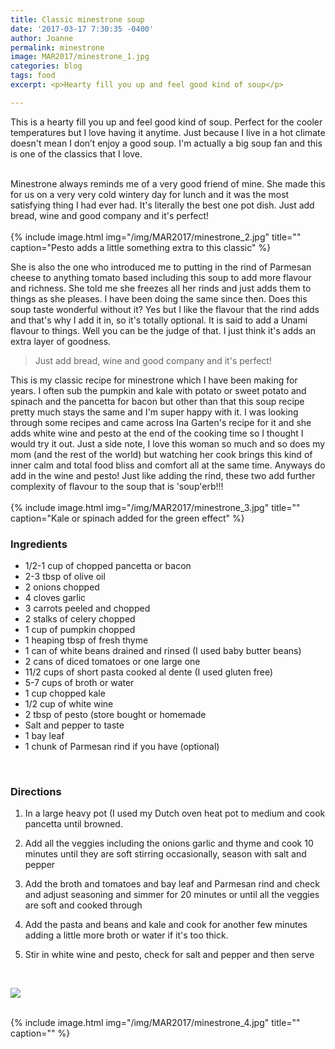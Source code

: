 ```yaml
---
title: Classic minestrone soup
date: '2017-03-17 7:30:35 -0400'
author: Joanne
permalink: minestrone
image: MAR2017/minestrone_1.jpg
categories: blog
tags: food
excerpt: <p>Hearty fill you up and feel good kind of soup</p>

---
```


This is a hearty fill you up and feel good kind of soup. Perfect for the cooler temperatures but I love having it anytime.  Just because I live in a hot climate doesn't mean I don’t enjoy a good soup. I'm  actually a big soup fan and this is one of the classics that I love.
<br>
<br>

Minestrone always reminds me of a very good friend of mine.  She made this for us on a very very cold wintery day for lunch and it was the most satisfying thing I had ever had.  It's literally the best one pot dish.  Just add bread, wine and good company and it's perfect!
<br>
<br>
{% include image.html
    img="/img/MAR2017/minestrone_2.jpg"
    title=""
    caption="Pesto adds a little something extra to this classic" %}

She is also the one who introduced me to putting in the rind of Parmesan cheese to anything tomato based including this soup to add more flavour and richness. She told me she freezes all her rinds and just adds them to things as she pleases.  I have been doing the same since then. Does this soup taste wonderful without it? Yes but I like the flavour that the rind adds and that's why I add it in, so it's totally optional.  It is said to add a Unami flavour to things. Well you can be the judge of that. I just think it's adds an extra layer of goodness.  

> Just add bread, wine and good company and it's perfect!

This is my classic recipe for minestrone which I have been making for years.  I often sub the pumpkin and kale with potato or sweet potato and spinach and the pancetta for bacon but other than that this soup recipe pretty much stays the same and I'm super happy with it.  I was looking through some recipes and came across Ina Garten's recipe for it and she adds white wine and pesto at the end of the cooking time so I thought I would try it out. Just a side note, I love this woman so much and so does my mom (and the rest of the world) but watching her cook brings this kind of inner calm and total food bliss and comfort all at the same time.  Anyways do add in the wine and pesto! Just like adding the rind, these two add further complexity of flavour to the soup that is 'soup'erb!!!
<br>
<br>
{% include image.html
            img="/img/MAR2017/minestrone_3.jpg"
            title=""
            caption="Kale or spinach added for the green effect" %}
<br>

### Ingredients

* 1/2-1 cup of chopped pancetta or bacon
* 2-3 tbsp of olive oil
* 2  onions chopped
* 4 cloves garlic
* 3 carrots peeled and chopped
* 2 stalks of celery chopped
* 1 cup of pumpkin chopped
* 1 heaping tbsp of fresh thyme
* 1 can of white beans drained and rinsed (I used baby butter beans)
* 2 cans of diced tomatoes or one large one
* 11/2 cups of short pasta cooked al dente (I used gluten free)
* 5-7 cups of broth or water
* 1 cup chopped kale
* 1/2 cup of white wine
* 2 tbsp of pesto (store bought or homemade
* Salt and pepper to taste
* 1 bay leaf
* 1 chunk of Parmesan rind if you have (optional)
<br>

### Directions

1. In a large heavy pot (I used my Dutch oven heat pot to medium and cook pancetta until browned.

1. Add all the veggies including the onions garlic and thyme and cook 10 minutes until they are soft stirring occasionally, season with salt and pepper

1. Add the broth and tomatoes and bay leaf and Parmesan rind and check and adjust seasoning and simmer for 20 minutes or until all the veggies are soft and cooked through

1. Add the pasta and beans and kale and cook for another few minutes adding a little more broth or water if it's too thick.  

1. Stir in white wine and pesto, check for salt and pepper and then serve


<br>
<p class="apple__news__logo"><a href="https://apple.news/TKVtoVhGUQSuiufA4bqI-gg"><img src="{{ basesite.url }}/img/apple_news.svg" /></a></p>


<br>
{% include image.html
            img="/img/MAR2017/minestrone_4.jpg"
            title=""
            caption="" %}
